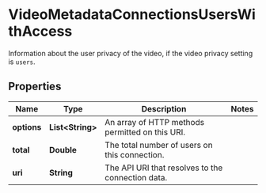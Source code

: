 

# VideoMetadataConnectionsUsersWithAccess

Information about the user privacy of the video, if the video privacy setting is `users`.

## Properties

| Name | Type | Description | Notes |
|------------ | ------------- | ------------- | -------------|
|**options** | **List&lt;String&gt;** | An array of HTTP methods permitted on this URI. |  |
|**total** | **Double** | The total number of users on this connection. |  |
|**uri** | **String** | The API URI that resolves to the connection data. |  |



